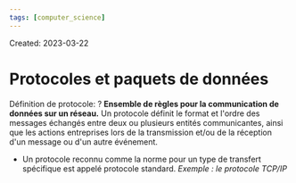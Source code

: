 ```yaml
---
tags: [computer_science] 
---
```

Created: 2023-03-22

# Protocoles et paquets de données
Définition de protocole:
?
**Ensemble de règles pour la communication de données sur un réseau.** Un protocole définit le format et l'ordre des messages échangés entre deux ou
plusieurs entités communicantes, ainsi que les actions entreprises lors de la
transmission et/ou de la réception d'un message ou d'un autre événement.
- Un protocole reconnu comme la norme pour un type de transfert spécifique est appelé protocole standard. *Exemple : le protocole TCP/IP*